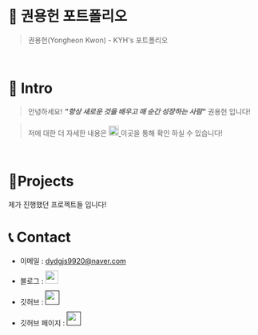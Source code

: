 # 📜 권용헌 포트폴리오

> 권용헌(Yongheon Kwon) - KYH's 포트폴리오

<br />

# 👋 Intro

> 안녕하세요! ***"항상 새로운 것을 배우고 매 순간 성장하는 사람"*** 권용헌 입니다!  

> 저에 대한 더 자세한 내용은 <a href="https://expeditionary.tistory.com/">  <img src="https://user-images.githubusercontent.com/68724828/185885678-8f619bfa-1160-4bb4-a026-f758a4014f82.png" height="20px" style="margin-top: 5px" /> </a>이곳을 통해 확인 하실 수 있습니다!

<br />

# 📝Projects
제가 진행했던 프로젝트들 입니다!  


# 📞 Contact

- 이메일 : dydgjs9920@naver.com
- 블로그 : <a href="https://expeditionary.tistory.com/">
  <img src="https://user-images.githubusercontent.com/68724828/185885678-8f619bfa-1160-4bb4-a026-f758a4014f82.png" height="26px" style="margin-top: 10px" />
  </a>
- 깃허브 : <a href="">
  <img src="https://user-images.githubusercontent.com/68724828/185908612-22f4d219-78a7-4de7-bb02-deecaa63bffa.png" height="28px" style="margin-top: 10px" />
  </a>
- 깃허브 페이지 : <a href="">
  <img src="https://user-images.githubusercontent.com/68724828/185908612-22f4d219-78a7-4de7-bb02-deecaa63bffa.png" height="28px" style="margin-top: 10px" />
  </a>
